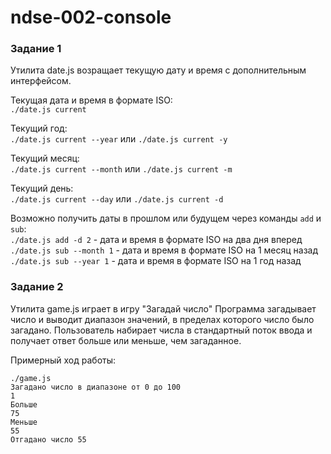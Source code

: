 # ndse-002-console

### Задание 1
Утилита date.js возращает текущую дату и время с дополнительным интерфейсом.

Текущая дата и время в формате ISO:  
`./date.js current`

Текущий год:  
`./date.js current --year` или `./date.js current -y`

Текущий месяц:  
`./date.js current --month` или `./date.js current -m`

Текущий день:  
`./date.js current --day` или `./date.js current -d`

Возможно получить даты в прошлом или будущем через команды `add` и `sub`:  
`./date.js add -d 2` - дата и время в формате ISO на два дня вперед
`./date.js sub --month 1` - дата и время в формате ISO на 1 месяц назад
`./date.js sub --year 1` - дата и время в формате ISO на 1 год назад

### Задание 2 
Утилита game.js играет в игру "Загадай число" 
Программа загадывает число и выводит диапазон значений, в пределах которого число было загадано.
Пользователь набирает числа в стандартный поток ввода и получает ответ больше или меньше, чем загаданное.

Примерный ход работы:
```
./game.js
Загадано число в диапазоне от 0 до 100
1
Больше
75
Меньше
55
Отгадано число 55
```
 

